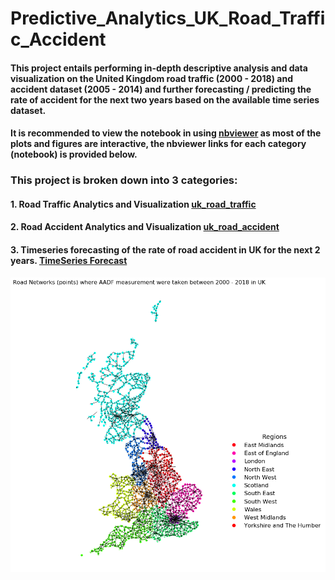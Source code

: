 [//]: # (Image References)

[image1]: ./uk_region.png "uk_road"


# Predictive_Analytics_UK_Road_Traffic_Accident


#### This project entails performing in-depth descriptive analysis and data visualization on the United Kingdom road traffic (2000 - 2018) and accident dataset (2005 - 2014) and further forecasting / predicting the rate of accident for the next two years based on the available time series dataset.

#### It is recommended to view the notebook in using [nbviewer](https://nbviewer.jupyter.org/) as most of the plots and figures are interactive, the nbviewer links for each category (notebook) is provided below.

### This project is broken down into 3 categories:

#### 1. Road Traffic Analytics and Visualization [uk_road_traffic](https://nbviewer.jupyter.org/github/AdeboyeML/Predictive_Analytics_UK_Road_Traffic_Accident/blob/master/UK_Traffic_Analysis_Visualization.ipynb)
#### 2. Road Accident Analytics and Visualization [uk_road_accident](https://nbviewer.jupyter.org/github/AdeboyeML/Predictive_Analytics_UK_Road_Traffic_Accident/blob/master/UK_road_accident_analytics.ipynb)
#### 3. Timeseries forecasting of the rate of road accident in UK for the next 2 years. [TimeSeries Forecast](https://nbviewer.jupyter.org/github/AdeboyeML/Predictive_Analytics_UK_Road_Traffic_Accident/blob/master/UK_Road_Accident_Timeseries_Forecasting.ipynb)


![uk_road][image1]


